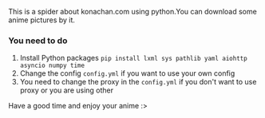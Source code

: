 This is a spider about konachan.com using python.You can download some anime pictures by it.



### You need to do

1. Install Python packages `pip install lxml sys pathlib yaml aiohttp
   asyncio numpy time`
2. Change the config `config.yml` if you want to use your own config
3. You need to change the proxy in the `config.yml` if you don't want to use proxy or you are using other



Have a good time and enjoy your anime :>
